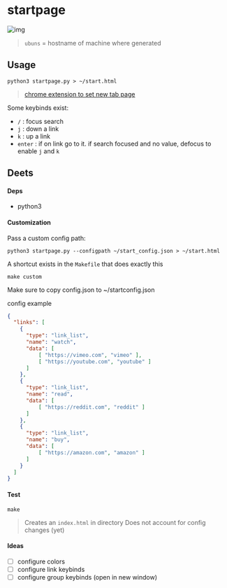 # startpage

![img](http://i.imgur.com/HGHWrxa.jpg)

> `ubuns` = hostname of machine where generated

## Usage

```
python3 startpage.py > ~/start.html
```

> [chrome extension to set new tab page](https://chrome.google.com/webstore/detail/new-tab-redirect/icpgjfneehieebagbmdbhnlpiopdcmna)

Some keybinds exist:

- `/` : focus search
- `j` : down a link
- `k` : up a link
- `enter` : if on link go to it. if search focused and no value, defocus to enable `j` and `k`

## Deets

#### Deps

- python3

#### Customization

Pass a custom config path:

```
python3 startpage.py --configpath ~/start_config.json > ~/start.html
```

A shortcut exists in the `Makefile` that does exactly this

```
make custom
```

Make sure to copy config.json to ~/startconfig.json

config example

```json
{
  "links": [
    {
      "type": "link_list",
      "name": "watch",
      "data": [
          [ "https://vimeo.com", "vimeo" ],
          [ "https://youtube.com", "youtube" ]
      ]
    },
    {
      "type": "link_list",
      "name": "read",
      "data": [
          [ "https://reddit.com", "reddit" ]
      ]
    },
    {
      "type": "link_list",
      "name": "buy",
      "data": [
          [ "https://amazon.com", "amazon" ]
      ]
    }
  ]
}
```

#### Test

```
make
```

> Creates an `index.html` in directory
> Does not account for config changes (yet)

#### Ideas

- [ ] configure colors
- [ ] configure link keybinds
- [ ] configure group keybinds (open in new window)

